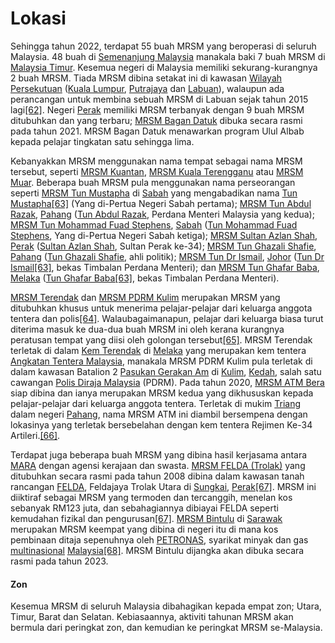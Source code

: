 # Lokasi

Sehingga tahun 2022, terdapat 55 buah MRSM yang beroperasi di seluruh Malaysia. 48 buah di [Semenanjung Malaysia](https://ms.wikipedia.org/wiki/Semenanjung\_Malaysia) manakala baki 7 buah MRSM di [Malaysia Timur](https://ms.wikipedia.org/wiki/Malaysia\_Timur). Kesemua negeri di Malaysia memiliki sekurang-kurangnya 2 buah MRSM. Tiada MRSM dibina setakat ini di kawasan [Wilayah Persekutuan](https://ms.wikipedia.org/wiki/Wilayah\_Persekutuan) ([Kuala Lumpur](https://ms.wikipedia.org/wiki/Kuala\_Lumpur), [Putrajaya](https://ms.wikipedia.org/wiki/Putrajaya) dan [Labuan](https://ms.wikipedia.org/wiki/Labuan)), walaupun ada perancangan untuk membina sebuah MRSM di Labuan sejak tahun 2015 lagi[\[62\]](https://ms.wikipedia.org/wiki/Maktab\_Rendah\_Sains\_MARA#cite\_note-mrsm-labuan-62). Negeri [Perak](https://ms.wikipedia.org/wiki/Perak) memiliki MRSM terbanyak dengan 9 buah MRSM ditubuhkan dan yang terbaru; [MRSM Bagan Datuk](https://ms.wikipedia.org/wiki/Maktab\_Rendah\_Sains\_MARA\_Bagan\_Datuk) dibuka secara rasmi pada tahun 2021. MRSM Bagan Datuk menawarkan program Ulul Albab kepada pelajar tingkatan satu sehingga lima.

Kebanyakkan MRSM menggunakan nama tempat sebagai nama MRSM tersebut, seperti [MRSM Kuantan](https://ms.wikipedia.org/wiki/Maktab\_Rendah\_Sains\_MARA\_Kuantan), [MRSM Kuala Terengganu](https://ms.wikipedia.org/wiki/Maktab\_Rendah\_Sains\_MARA\_Kuala\_Terengganu) atau [MRSM Muar](https://ms.wikipedia.org/wiki/Maktab\_Rendah\_Sains\_MARA\_Muar). Beberapa buah MRSM pula menggunakan nama perseorangan seperti [MRSM Tun Mustapha](https://ms.wikipedia.org/wiki/Maktab\_Rendah\_Sains\_MARA\_Tun\_Mustapha) di [Sabah](https://ms.wikipedia.org/wiki/Sabah) yang mengabadikan nama [Tun Mustapha](https://ms.wikipedia.org/wiki/Mustapha\_Harun)[\[63\]](https://ms.wikipedia.org/wiki/Maktab\_Rendah\_Sains\_MARA#cite\_note-mrsm-tukar-63) (Yang di-Pertua Negeri Sabah pertama); [MRSM Tun Abdul Razak](https://ms.wikipedia.org/wiki/Maktab\_Rendah\_Sains\_MARA\_Tun\_Abdul\_Razak), [Pahang](https://ms.wikipedia.org/wiki/Pahang) ([Tun Abdul Razak](https://ms.wikipedia.org/wiki/Abdul\_Razak\_Hussein), Perdana Menteri Malaysia yang kedua); [MRSM Tun Mohammad Fuad Stephens](https://ms.wikipedia.org/wiki/Maktab\_Rendah\_Sains\_MARA\_Tun\_Mohammad\_Fuad\_Stephens), [Sabah](https://ms.wikipedia.org/wiki/Sabah) ([Tun Mohammad Fuad Stephens](https://ms.wikipedia.org/wiki/Mohammad\_Fuad\_Stephens), Yang di-Pertua Negeri Sabah ketiga); [MRSM Sultan Azlan Shah](https://ms.wikipedia.org/wiki/Maktab\_Rendah\_Sains\_MARA\_Sultan\_Azlan\_Shah), [Perak](https://ms.wikipedia.org/wiki/Perak) ([Sultan Azlan Shah](https://ms.wikipedia.org/wiki/Sultan\_Azlan\_Muhibbuddin\_Shah\_ibni\_Almarhum\_Sultan\_Yussuff\_Izzuddin\_Shah), Sultan Perak ke-34); [MRSM Tun Ghazali Shafie](https://ms.wikipedia.org/wiki/Maktab\_Rendah\_Sains\_MARA\_Tun\_Ghazali\_Shafie), [Pahang](https://ms.wikipedia.org/wiki/Pahang) ([Tun Ghazali Shafie](https://ms.wikipedia.org/wiki/Ghazali\_Shafie), ahli politik); [MRSM Tun Dr Ismail](https://ms.wikipedia.org/wiki/Maktab\_Rendah\_Sains\_MARA\_Tun\_Dr\_Ismail), [Johor](https://ms.wikipedia.org/wiki/Johor) ([Tun Dr Ismail](https://ms.wikipedia.org/wiki/Ismail\_Abdul\_Rahman)[\[63\]](https://ms.wikipedia.org/wiki/Maktab\_Rendah\_Sains\_MARA#cite\_note-mrsm-tukar-63), bekas Timbalan Perdana Menteri); dan [MRSM Tun Ghafar Baba](https://ms.wikipedia.org/wiki/Maktab\_Rendah\_Sains\_MARA\_Tun\_Ghafar\_Baba), [Melaka](https://ms.wikipedia.org/wiki/Melaka) ([Tun Ghafar Baba](https://ms.wikipedia.org/wiki/Abdul\_Ghafar\_bin\_Baba)[\[63\]](https://ms.wikipedia.org/wiki/Maktab\_Rendah\_Sains\_MARA#cite\_note-mrsm-tukar-63), bekas Timbalan Perdana Menteri).

[MRSM Terendak](https://ms.wikipedia.org/wiki/Maktab\_Rendah\_Sains\_MARA\_Terendak) dan [MRSM PDRM Kulim](https://ms.wikipedia.org/wiki/Maktab\_Rendah\_Sains\_MARA\_PDRM\_Kulim) merupakan MRSM yang ditubuhkan khusus untuk menerima pelajar-pelajar dari keluarga anggota tentera dan polis[\[64\]](https://ms.wikipedia.org/wiki/Maktab\_Rendah\_Sains\_MARA#cite\_note-mrsm-pdrm-64). Walaubagaimanapun, pelajar dari keluarga biasa turut diterima masuk ke dua-dua buah MRSM ini oleh kerana kurangnya peratusan tempat yang diisi oleh golongan tersebut[\[65\]](https://ms.wikipedia.org/wiki/Maktab\_Rendah\_Sains\_MARA#cite\_note-65). MRSM Terendak terletak di dalam [Kem Terendak](https://ms.wikipedia.org/wiki/Kem\_Terendak) di [Melaka](https://ms.wikipedia.org/wiki/Melaka) yang merupakan kem tentera [Angkatan Tentera Malaysia](https://ms.wikipedia.org/wiki/Angkatan\_Tentera\_Malaysia), manakala MRSM PDRM Kulim pula terletak di dalam kawasan Batalion 2 [Pasukan Gerakan Am](https://ms.wikipedia.org/wiki/Pasukan\_Gerakan\_Am) di [Kulim](https://ms.wikipedia.org/wiki/Kulim), [Kedah](https://ms.wikipedia.org/wiki/Kedah), salah satu cawangan [Polis Diraja Malaysia](https://ms.wikipedia.org/wiki/Polis\_Diraja\_Malaysia) (PDRM). Pada tahun 2020, [MRSM ATM Bera](https://ms.wikipedia.org/wiki/Maktab\_Rendah\_Sains\_MARA\_ATM\_Bera) siap dibina dan ianya merupakan MRSM kedua yang dikhususkan kepada pelajar-pelajar dari keluarga anggota tentera. Terletak di mukim [Triang](https://ms.wikipedia.org/wiki/Triang) dalam negeri [Pahang](https://ms.wikipedia.org/wiki/Pahang), nama MRSM ATM ini diambil bersempena dengan lokasinya yang terletak bersebelahan dengan kem tentera Rejimen Ke-34 Artileri.[\[66\]](https://ms.wikipedia.org/wiki/Maktab\_Rendah\_Sains\_MARA#cite\_note-mrsm-atm-66).

Terdapat juga beberapa buah MRSM yang dibina hasil kerjasama antara [MARA](https://ms.wikipedia.org/wiki/Majlis\_Amanah\_Rakyat) dengan agensi kerajaan dan swasta. [MRSM FELDA (Trolak)](https://ms.wikipedia.org/wiki/Maktab\_Rendah\_Sains\_MARA\_FELDA\_\(Trolak\)) yang ditubuhkan secara rasmi pada tahun 2008 dibina dalam kawasan tanah rancangan [FELDA](https://ms.wikipedia.org/wiki/Lembaga\_Kemajuan\_Tanah\_Persekutuan), Feldajaya Trolak Utara di [Sungkai](https://ms.wikipedia.org/wiki/Sungkai), [Perak](https://ms.wikipedia.org/wiki/Perak)[\[67\]](https://ms.wikipedia.org/wiki/Maktab\_Rendah\_Sains\_MARA#cite\_note-mrsm-felda-67). MRSM ini diiktiraf sebagai MRSM yang termoden dan tercanggih, menelan kos sebanyak RM123 juta, dan sebahagiannya dibiayai FELDA seperti kemudahan fizikal dan pengurusan[\[67\]](https://ms.wikipedia.org/wiki/Maktab\_Rendah\_Sains\_MARA#cite\_note-mrsm-felda-67). [MRSM Bintulu](https://ms.wikipedia.org/w/index.php?title=Maktab\_Rendah\_Sains\_MARA\_Bintulu\&action=edit\&redlink=1) di [Sarawak](https://ms.wikipedia.org/wiki/Sarawak) merupakan MRSM keempat yang dibina di negeri itu di mana kos pembinaan ditaja sepenuhnya oleh [PETRONAS](https://ms.wikipedia.org/wiki/PETRONAS), syarikat minyak dan gas [multinasional](https://ms.wikipedia.org/wiki/Perbadanan\_multinasional) [Malaysia](https://ms.wikipedia.org/wiki/Malaysia)[\[68\]](https://ms.wikipedia.org/wiki/Maktab\_Rendah\_Sains\_MARA#cite\_note-mrsm-bintulu-68). MRSM Bintulu dijangka akan dibuka secara rasmi pada tahun 2023.

#### Zon

Kesemua MRSM di seluruh Malaysia dibahagikan kepada empat zon; Utara, Timur, Barat dan Selatan. Kebiasaannya, aktiviti tahunan MRSM akan bermula dari peringkat zon, dan kemudian ke peringkat MRSM se-Malaysia.
